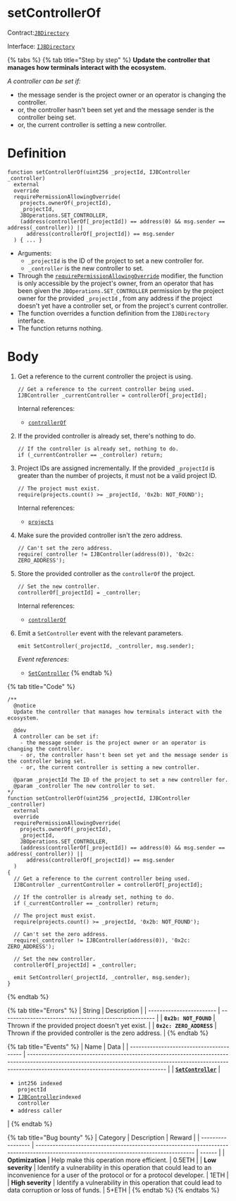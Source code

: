 # setControllerOf

Contract:[`JBDirectory`](../)​‌

Interface: [`IJBDirectory`](../../../../interfaces/ijbdirectory.md)

{% tabs %}
{% tab title="Step by step" %}
**Update the controller that manages how terminals interact with the ecosystem.**

_A controller can be set if:_

* the message sender is the project owner or an operator is changing the controller.
* or, the controller hasn't been set yet and the message sender is the controller being set.
* or, the current controller is setting a new controller.

# Definition

```solidity
function setControllerOf(uint256 _projectId, IJBController _controller)
  external
  override
  requirePermissionAllowingOverride(
    projects.ownerOf(_projectId),
    _projectId,
    JBOperations.SET_CONTROLLER,
    (address(controllerOf[_projectId]) == address(0) && msg.sender == address(_controller)) ||
      address(controllerOf[_projectId]) == msg.sender
  ) { ... }
```

* Arguments:
  * `_projectId` is the ID of the project to set a new controller for.
  * `_controller` is the new controller to set.
* Through the [`requirePermissionAllowingOverride`](../../or-abstract/jboperatable/modifiers/requirepermissionallowingoverride.md) modifier, the function is only accessible by the project's owner, from an operator that has been given the `JBOperations.SET_CONTROLLER` permission by the project owner for the provided `_projectId` , from any address if the project doesn't yet have a controller set, or from the project's current controller.
* The function overrides a function definition from the `IJBDirectory` interface.
* The function returns nothing.

# Body

1.  Get a reference to the current controller the project is using.

    ```solidity
    // Get a reference to the current controller being used.
    IJBController _currentController = controllerOf[_projectId];
    ```

    Internal references:

    * [`controllerOf`](../read/controllerof.md)
2.  If the provided controller is already set, there's nothing to do.

    ```solidity
    // If the controller is already set, nothing to do.
    if (_currentController == _controller) return;
    ```
3.  Project IDs are assigned incrementally. If the provided `_projectId` is greater than the number of projects, it must not be a valid project ID.

    ```solidity
    // The project must exist.
    require(projects.count() >= _projectId, '0x2b: NOT_FOUND');
    ```

    Internal references:

    * [`projects`](../read/projects.md)
4.  Make sure the provided controller isn't the zero address.

    ```solidity
    // Can't set the zero address.
    require(_controller != IJBController(address(0)), '0x2c: ZERO_ADDRESS');
    ```
5.  Store the provided controller as the `controllerOf` the project.

    ```solidity
    // Set the new controller.
    controllerOf[_projectId] = _controller;
    ```

    Internal references:

    * [`controllerOf`](../read/controllerof.md)
6.  Emit a `SetController` event with the relevant parameters.

    ```solidity
    emit SetController(_projectId, _controller, msg.sender);
    ```

    _Event references:_

    * [`SetController`](../events/setcontroller.md)
{% endtab %}

{% tab title="Code" %}
```solidity
/**
  @notice
  Update the controller that manages how terminals interact with the ecosystem.

  @dev 
  A controller can be set if:
    - the message sender is the project owner or an operator is changing the controller.
    - or, the controller hasn't been set yet and the message sender is the controller being set.
    - or, the current controller is setting a new controller.

  @param _projectId The ID of the project to set a new controller for.
  @param _controller The new controller to set.
*/
function setControllerOf(uint256 _projectId, IJBController _controller)
  external
  override
  requirePermissionAllowingOverride(
    projects.ownerOf(_projectId),
    _projectId,
    JBOperations.SET_CONTROLLER,
    (address(controllerOf[_projectId]) == address(0) && msg.sender == address(_controller)) ||
      address(controllerOf[_projectId]) == msg.sender
  )
{
  // Get a reference to the current controller being used.
  IJBController _currentController = controllerOf[_projectId];

  // If the controller is already set, nothing to do.
  if (_currentController == _controller) return;

  // The project must exist.
  require(projects.count() >= _projectId, '0x2b: NOT_FOUND');

  // Can't set the zero address.
  require(_controller != IJBController(address(0)), '0x2c: ZERO_ADDRESS');

  // Set the new controller.
  controllerOf[_projectId] = _controller;

  emit SetController(_projectId, _controller, msg.sender);
}
```
{% endtab %}

{% tab title="Errors" %}
| String                   | Description                                            |
| ------------------------ | ------------------------------------------------------ |
| **`0x2b: NOT_FOUND`**    | Thrown if the provided project doesn't yet exist.      |
| **`0x2c: ZERO_ADDRESS`** | Thrown if the provided controller is the zero address. |
{% endtab %}

{% tab title="Events" %}
| Name                                     | Data                                                                                                                                                                                                          |
| ---------------------------------------- | ------------------------------------------------------------------------------------------------------------------------------------------------------------------------------------------------------------- |
| [**`SetController`**](../events/burn.md) | <ul><li><code>int256 indexed projectId</code></li><li><a href="../../../interfaces/ijbcontroller.md"><code>IJBController</code></a><code>indexed controller</code></li><li><code>address caller</code></li></ul> |
{% endtab %}

{% tab title="Bug bounty" %}
| Category          | Description                                                                                                                            | Reward |
| ----------------- | -------------------------------------------------------------------------------------------------------------------------------------- | ------ |
| **Optimization**  | Help make this operation more efficient.                                                                                               | 0.5ETH |
| **Low severity**  | Identify a vulnerability in this operation that could lead to an inconvenience for a user of the protocol or for a protocol developer. | 1ETH   |
| **High severity** | Identify a vulnerability in this operation that could lead to data corruption or loss of funds.                                        | 5+ETH  |
{% endtab %}
{% endtabs %}
